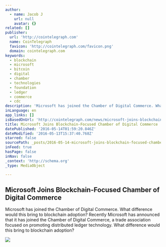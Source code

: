 ```yaml
---
author:
  - name: Jacob J
    url: null
    avatar: {}
related: []
publisher:
  url: 'http://cointelegraph.com'
  name: CoinTelegraph
  favicon: 'http://cointelegraph.com/favicon.png'
  domain: cointelegraph.com
keywords:
  - blockchain
  - microsoft
  - bitcoin
  - digital
  - chamber
  - technologies
  - foundation
  - ledger
  - commerce
  - cdc
description: 'Microsoft has joined the Chamber of Digital Commerce. What difference would this bring to blockchain adoption? Recently Microsoft has announced that it has joined the Chamber of Digital Commerce, a trade association focused on promoting distributed ledger technology. What difference would this bring to blockchain adoption?'
inLanguage: en
app_links: []
isBasedOnUrl: 'http://cointelegraph.com/news/microsoft-joins-blockchain-focused-chamber-of-digital-commerce'
title: Microsoft Joins Blockchain-Focused Chamber of Digital Commerce
datePublished: '2016-05-14T01:59:20.846Z'
dateModified: '2016-05-13T15:37:40.768Z'
starred: false
sourcePath: _posts/2016-05-14-microsoft-joins-blockchain-focused-chamber-of-digital-commer.md
inFeed: true
hasPage: false
inNav: false
_context: 'http://schema.org'
_type: MediaObject

---
```

<article style=""><h1>Microsoft Joins Blockchain-Focused Chamber of Digital Commerce</h1><p>Microsoft has joined the Chamber of Digital Commerce. What difference would this bring to blockchain adoption? Recently Microsoft has announced that it has joined the Chamber of Digital Commerce, a trade association focused on promoting distributed ledger technology. What difference would this bring to blockchain adoption?</p><img src="http://cointelegraph.com/images/725_aHR0cDovL2NvaW50ZWxlZ3JhcGguY29tL3N0b3JhZ2UvdXBsb2Fkcy92aWV3LzMwZWM4NmI0YTkwMTlhMWM5ZjI5ZjE1ZGRlOTQyOGFiLmpwZw==.jpg" /></article>